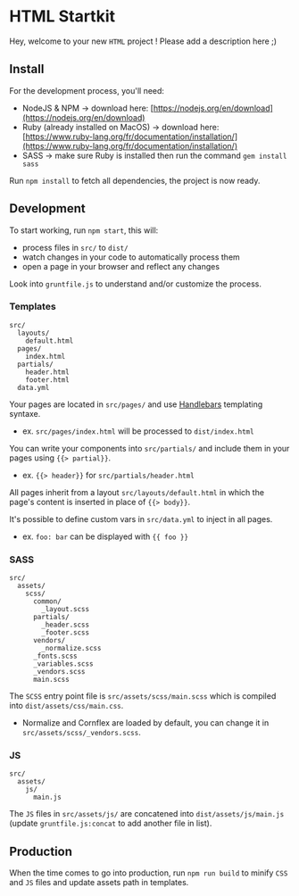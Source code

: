 # HTML Startkit

Hey, welcome to your new `HTML` project ! Please add a description here ;)


## Install

For the development process, you'll need:
- NodeJS & NPM -> download here: [https://nodejs.org/en/download](https://nodejs.org/en/download)
- Ruby (already installed on MacOS) -> download here: [https://www.ruby-lang.org/fr/documentation/installation/](https://www.ruby-lang.org/fr/documentation/installation/)
- SASS -> make sure Ruby is installed then run the command `gem install sass`

Run `npm install` to fetch all dependencies, the project is now ready.


## Development

To start working, run `npm start`, this will:
- process files in `src/` to `dist/`
- watch changes in your code to automatically process them
- open a page in your browser and reflect any changes

Look into `gruntfile.js` to understand and/or customize the process.

### Templates

```
src/
  layouts/
    default.html
  pages/
    index.html
  partials/
    header.html
    footer.html
  data.yml
```

Your pages are located in `src/pages/` and use [Handlebars](http://handlebarsjs.com) templating syntaxe.
- ex. `src/pages/index.html` will be processed to `dist/index.html`

You can write your components into `src/partials/` and include them in your pages using `{{> partial}}`.
- ex. `{{> header}}` for `src/partials/header.html`

All pages inherit from a layout `src/layouts/default.html` in which the page's content is inserted in place of `{{> body}}`.

It's possible to define custom vars in `src/data.yml` to inject in all pages.
- ex. `foo: bar` can be displayed with `{{ foo }}`

### SASS

```
src/
  assets/
    scss/
      common/
        _layout.scss
      partials/
        _header.scss
        _footer.scss
      vendors/
        _normalize.scss
      _fonts.scss
      _variables.scss
      _vendors.scss
      main.scss
```

The `SCSS` entry point file is `src/assets/scss/main.scss` which is compiled into `dist/assets/css/main.css`.
- Normalize and Cornflex are loaded by default, you can change it in `src/assets/scss/_vendors.scss`.

### JS

```
src/
  assets/
    js/
      main.js
```

The `JS` files in `src/assets/js/` are concatened into `dist/assets/js/main.js` (update `gruntfile.js:concat` to add another file in list).


## Production

When the time comes to go into production, run `npm run build` to minify `CSS` and `JS` files and update assets path in templates.
